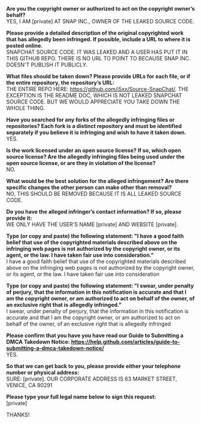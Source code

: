 **Are you the copyright owner or authorized to act on the copyright owner’s behalf?**    
YES, I AM [private] AT SNAP INC., OWNER OF THE LEAKED SOURCE CODE.

**Please provide a detailed description of the original copyrighted work that has allegedly been infringed. If possible, include a URL to where it is posted online.**  
SNAPCHAT SOURCE CODE. IT WAS LEAKED AND A USER HAS PUT IT IN THIS GITHUB REPO. THERE IS NO URL TO POINT TO BECAUSE SNAP INC. DOESN'T PUBLISH IT PUBLICLY.

**What files should be taken down? Please provide URLs for each file, or if the entire repository, the repository’s URL:**  
THE ENTIRE REPO HERE: https://github.com/i5xx/Source-SnapChat/. THE EXCEPTION IS THE README DOC, WHICH IS NOT LEAKED SNAPCHAT SOURCE CODE. BUT WE WOULD APPRECIATE YOU TAKE DOWN THE WHOLE THING.

**Have you searched for any forks of the allegedly infringing files or repositories? Each fork is a distinct repository and must be identified separately if you believe it is infringing and wish to have it taken down.**  
YES.

**Is the work licensed under an open source license? If so, which open source license? Are the allegedly infringing files being used under the open source license, or are they in violation of the license?**  
NO.

**What would be the best solution for the alleged infringement? Are there specific changes the other person can make other than removal?**  
NO, THIS SHOULD BE REMOVED BECAUSE IT IS ALL LEAKED SOURCE CODE.

**Do you have the alleged infringer’s contact information? If so, please provide it:**  
WE ONLY HAVE THE USER'S NAME [private] AND WEBSITE [private].

**Type (or copy and paste) the following statement: "I have a good faith belief that use of the copyrighted materials described above on the infringing web pages is not authorized by the copyright owner, or its agent, or the law. I have taken fair use into consideration."**  
I have a good faith belief that use of the copyrighted materials described above on the infringing web pages is not authorized by the copyright owner, or its agent, or the law. I have taken fair use into consideration

**Type (or copy and paste) the following statement: "I swear, under penalty of perjury, that the information in this notification is accurate and that I am the copyright owner, or am authorized to act on behalf of the owner, of an exclusive right that is allegedly infringed."**  
I swear, under penalty of perjury, that the information in this notification is accurate and that I am the copyright owner, or am authorized to act on behalf of the owner, of an exclusive right that is allegedly infringed

**Please confirm that you have you have read our Guide to Submitting a DMCA Takedown Notice: https://help.github.com/articles/guide-to-submitting-a-dmca-takedown-notice/**  
YES.

**So that we can get back to you, please provide either your telephone number or physical address:**  
SURE: [private]. OUR CORPORATE ADDRESS IS 63 MARKET STREET, VENICE, CA 90291

**Please type your full legal name below to sign this request:**  
[private]

THANKS!
